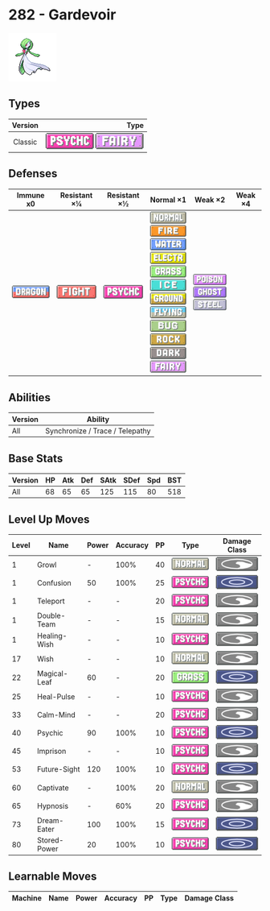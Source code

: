 # 282 - Gardevoir

![gardevoir](../img/pokemon/282.png)

## Types

| Version | Type                                                                  |
| :-----: | --------------------------------------------------------------------: |
| Classic | ![psychic](../img/types/psychic.png) ![fairy](../img/types/fairy.png) |

## Defenses

| Immune x0                          | Resistant ×¼                           | Resistant ×½                         | Normal ×1                                                                                                                                                                                                                                                                                                                                                                                                                                             | Weak ×2                                                                                                      | Weak ×4 |
| ---------------------------------- | -------------------------------------- | ------------------------------------ | ----------------------------------------------------------------------------------------------------------------------------------------------------------------------------------------------------------------------------------------------------------------------------------------------------------------------------------------------------------------------------------------------------------------------------------------------------- | ------------------------------------------------------------------------------------------------------------ | ------- |
| ![dragon](../img/types/dragon.png) | ![fighting](../img/types/fighting.png) | ![psychic](../img/types/psychic.png) | ![normal](../img/types/normal.png)<br/>![fire](../img/types/fire.png)<br/>![water](../img/types/water.png)<br/>![electric](../img/types/electric.png)<br/>![grass](../img/types/grass.png)<br/>![ice](../img/types/ice.png)<br/>![ground](../img/types/ground.png)<br/>![flying](../img/types/flying.png)<br/>![bug](../img/types/bug.png)<br/>![rock](../img/types/rock.png)<br/>![dark](../img/types/dark.png)<br/>![fairy](../img/types/fairy.png) | ![poison](../img/types/poison.png)<br/>![ghost](../img/types/ghost.png)<br/>![steel](../img/types/steel.png) |         |

## Abilities

| Version | Ability                         |
| ------- | ------------------------------- |
| All     | Synchronize / Trace / Telepathy |

## Base Stats

| Version | HP | Atk | Def | SAtk | SDef | Spd | BST |
| ------- | -- | --- | --- | ---- | ---- | --- | --- |
| All     | 68 | 65  | 65  | 125  | 115  | 80  | 518 |

## Level Up Moves

| Level | Name         | Power | Accuracy | PP | Type                                 | Damage Class                         |
| ----- | ------------ | ----- | -------- | -- | ------------------------------------ | ------------------------------------ |
| 1     | Growl        | -     | 100%     | 40 | ![normal](../img/types/normal.png)   | ![status](../img/types/status.png)   |
| 1     | Confusion    | 50    | 100%     | 25 | ![psychic](../img/types/psychic.png) | ![special](../img/types/special.png) |
| 1     | Teleport     | -     | -        | 20 | ![psychic](../img/types/psychic.png) | ![status](../img/types/status.png)   |
| 1     | Double-Team  | -     | -        | 15 | ![normal](../img/types/normal.png)   | ![status](../img/types/status.png)   |
| 1     | Healing-Wish | -     | -        | 10 | ![psychic](../img/types/psychic.png) | ![status](../img/types/status.png)   |
| 17    | Wish         | -     | -        | 10 | ![normal](../img/types/normal.png)   | ![status](../img/types/status.png)   |
| 22    | Magical-Leaf | 60    | -        | 20 | ![grass](../img/types/grass.png)     | ![special](../img/types/special.png) |
| 25    | Heal-Pulse   | -     | -        | 10 | ![psychic](../img/types/psychic.png) | ![status](../img/types/status.png)   |
| 33    | Calm-Mind    | -     | -        | 20 | ![psychic](../img/types/psychic.png) | ![status](../img/types/status.png)   |
| 40    | Psychic      | 90    | 100%     | 10 | ![psychic](../img/types/psychic.png) | ![special](../img/types/special.png) |
| 45    | Imprison     | -     | -        | 10 | ![psychic](../img/types/psychic.png) | ![status](../img/types/status.png)   |
| 53    | Future-Sight | 120   | 100%     | 10 | ![psychic](../img/types/psychic.png) | ![special](../img/types/special.png) |
| 60    | Captivate    | -     | 100%     | 20 | ![normal](../img/types/normal.png)   | ![status](../img/types/status.png)   |
| 65    | Hypnosis     | -     | 60%      | 20 | ![psychic](../img/types/psychic.png) | ![status](../img/types/status.png)   |
| 73    | Dream-Eater  | 100   | 100%     | 15 | ![psychic](../img/types/psychic.png) | ![special](../img/types/special.png) |
| 80    | Stored-Power | 20    | 100%     | 10 | ![psychic](../img/types/psychic.png) | ![special](../img/types/special.png) |

## Learnable Moves

| Machine | Name | Power | Accuracy | PP | Type | Damage Class |
| ------- | ---- | ----- | -------- | -- | ---- | ------------ |
